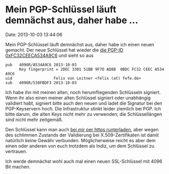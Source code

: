 Mein PGP-Schlüssel läuft demnächst aus, daher habe \...
=======================================================

Date: 2013-10-03 13:44:06

Mein PGP-Schlüssel läuft demnächst aus, daher habe ich einen neuen
gemacht. Der neue Schlüssel hat wieder die [die PGP-ID
0xFC32CEECA534A9C6](http://wwwkeys.cz.pgp.net:11371/pks/lookup?op=get&search=0xFC32CEECA534A9C6)
und sieht so aus

    pub   4096R/A534A9C6 2013-10-03
          Key fingerprint = 2DEC 3301 51BB 9F7D AD8B  0BDC FC32 CEEC A534 A9C6
    uid                  Felix von Leitner <felix (at) fefe.de>
    sub   4096R/530FBDF3 2013-10-03

Ich habe ihn mit meinen alten, noch herumfliegenden Schlüsseln signiert.
Wenn ihr also einen meiner alten Schlüssel signiert oder unabhängig
validiert habt, signiert bitte auch den neuen und ladet die Signatur bei
den PGP-Keyservern hoch. Die Infrastruktur stinkt leider ziemlich bei
PGP. Ich bitte darum, die alten Keys nicht mehr zu verwenden; die
Schlüssellängen sind nicht mehr zeitgemäß.

Den Schlüssel kann man auch [bei mir per https
runterladen](https://ptrace.fefe.de/felix@fefe.de.asc), aber wegen des
schlimmen Zustands der Validierung bei X.509-Zertifikaten ist damit
natürlich keine Gewähr verbunden. Möglicherweise reicht es aber dem
einen oder anderen von euch trotzdem als Indiz, um dem Schlüssel zu
vertrauen.

Ich werde demnächst wohl auch mal einen neuen SSL-Schlüssel mit 4096 Bit
machen.
